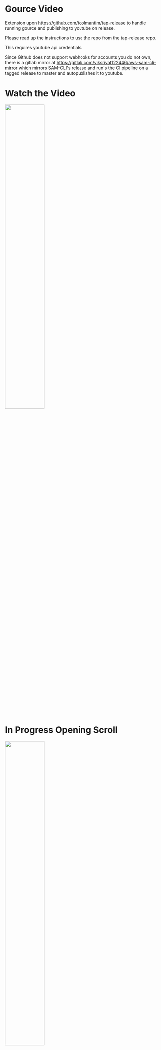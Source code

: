 # Gource Video

Extension upon https://github.com/toolmantim/tap-release to handle running gource and publishing to youtube on release.

Please read up the instructions to use the repo from the tap-release repo.

This requires youtube api credentials. 

Since Github does not support webhooks for accounts you do not own, there is a gitlab mirror at https://gitlab.com/viksrivat122446/aws-sam-cli-mirror which mirrors SAM-CLI's release and run's the CI pipeline on a tagged release to master 
and autopublishes it to youtube.

# Watch the Video
[<img src="https://img.youtube.com/vi/13rF7awO29U/maxresdefault.jpg" width="50%">](https://youtu.be/13rF7awO29U)

# In Progress Opening Scroll
[<img src="https://img.youtube.com/vi/Nud1K51oGWQ/maxresdefault.jpg" width="50%">](https://youtu.be/Nud1K51oGWQ)


# In Progress
- [ ] Confetti Banner with release details such as commit log using github api
- [ ] Push to docker hub

